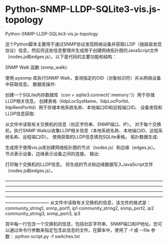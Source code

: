 # Python-SNMP-LLDP-SQLite3-vis.js-topology
Python-SNMP-LLDP-SQLite3-vis.js-topology

这个Python脚本主要用于通过SNMP协议发现网络设备并获取LLDP（链路层发现协议）信息，然后将这些信息整理并生成用于创建网络拓扑图的JavaScript文件（nodes.js和edges.js）。以下是代码的主要功能和结构：

SNMP Walk 函数 (snmp_walk):

使用 pysnmp 库执行SNMP Walk，查询指定的OID（对象标识符）并从网络设备中获取信息。
数据库操作:

创建一个SQLite内存数据库（con = sqlite3.connect(':memory:')）用于存储LLDP相关信息。
创建表格（lldpLocSysName、lldpLocPortId、lldpRemPortId）用于存储本地系统名称、本地端口ID和远程端口ID。
设备发现和LLDP信息获取:

从文件中读取有关交换机的信息（社区字符串、SNMP端口、IP）。
对于每个交换机，执行SNMP Walk以收集LLDP相关信息（本地系统名称、本地端口ID、远程系统名称、远程端口ID）。
使用获取的LLDP信息填充SQLite表格。
拓扑数据生成:

生成用于使用vis.js库创建网络拓扑图的节点（nodes.js）和边缘（edges.js）。
节点表示设备，边缘表示设备之间的连接。
输出:

打印每个交换机的LLDP信息。
将生成的节点和边缘数据写入JavaScript文件（nodes.js和edges.js）。

——————————————————————————————————————————————————————————————————————————————————————————————————————————————————————————————————————————————————————————
从文件中读取有关交换机的信息，该文件的格式是：
community_string1, snmp_port1, ip1
community_string2, snmp_port2, ip2
community_string3, snmp_port3, ip3

其中每一行包含一个交换机的信息，包括社区字符串、SNMP端口和IP地址。您可以通过命令行参数来指定包含此信息的文件。在脚本中，使用了 -f 或 --file 参数：
python script.py -f switches.txt
